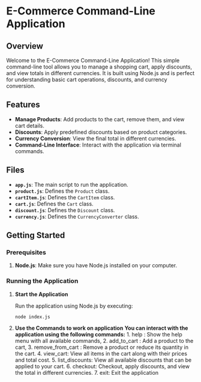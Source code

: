 # E-Commerce Command-Line Application

## Overview

Welcome to the E-Commerce Command-Line Application! This simple command-line tool allows you to manage a shopping cart, apply discounts, and view totals in different currencies. It is built using Node.js and is perfect for understanding basic cart operations, discounts, and currency conversion.

## Features

- **Manage Products**: Add products to the cart, remove them, and view cart details.
- **Discounts**: Apply predefined discounts based on product categories.
- **Currency Conversion**: View the final total in different currencies.
- **Command-Line Interface**: Interact with the application via terminal commands.

## Files

- **`app.js`**: The main script to run the application.
- **`product.js`**: Defines the `Product` class.
- **`cartItem.js`**: Defines the `CartItem` class.
- **`cart.js`**: Defines the `Cart` class.
- **`discount.js`**: Defines the `Discount` class.
- **`currency.js`**: Defines the `CurrencyConverter` class.

## Getting Started

### Prerequisites

1. **Node.js**: Make sure you have Node.js installed on your computer. 

### Running the Application

1. **Start the Application**

   Run the application using Node.js by executing:

   ```bash
   node index.js

2. **Use the Commands to work on application**
 **You can interact with the application using the following commands:**
         1. help : Show the help menu with all available commands,
         2. add_to_cart <productId> <quantity>: Add a product to the cart,
         3. remove_from_cart <productId> <quantity>: Remove a product or reduce its quantity in the cart.
         4. view_cart: View all items in the cart along with their prices and total cost. 
         5. list_discounts: View all available discounts that can be applied to your cart.
         6. checkout: Checkout, apply discounts, and view the total in different currencies.
         7. exit: Exit the application